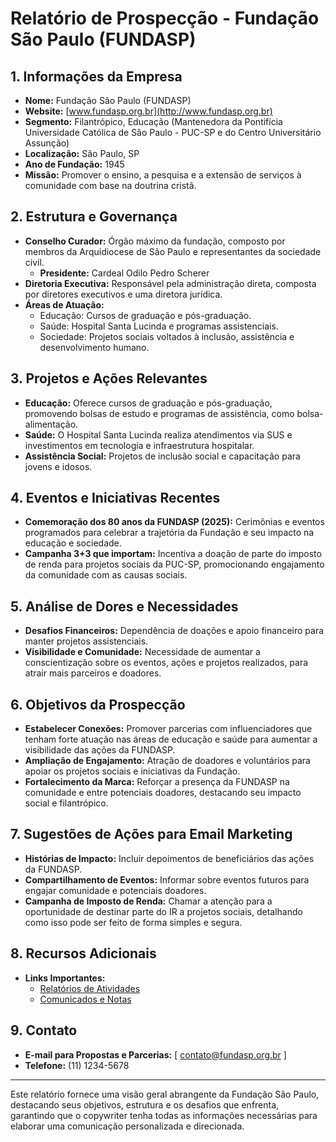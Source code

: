 # Relatório de Prospecção - Fundação São Paulo (FUNDASP)

## 1. **Informações da Empresa**
- **Nome:** Fundação São Paulo (FUNDASP)
- **Website:** [www.fundasp.org.br](http://www.fundasp.org.br)
- **Segmento:** Filantrópico, Educação (Mantenedora da Pontifícia Universidade Católica de São Paulo - PUC-SP e do Centro Universitário Assunção)
- **Localização:** São Paulo, SP
- **Ano de Fundação:** 1945
- **Missão:** Promover o ensino, a pesquisa e a extensão de serviços à comunidade com base na doutrina cristã.

## 2. **Estrutura e Governança**
- **Conselho Curador:** Órgão máximo da fundação, composto por membros da Arquidiocese de São Paulo e representantes da sociedade civil.
  - **Presidente:** Cardeal Odilo Pedro Scherer
- **Diretoria Executiva:** Responsável pela administração direta, composta por diretores executivos e uma diretora jurídica.
- **Áreas de Atuação:**
  - Educação: Cursos de graduação e pós-graduação.
  - Saúde: Hospital Santa Lucinda e programas assistenciais.
  - Sociedade: Projetos sociais voltados à inclusão, assistência e desenvolvimento humano.

## 3. **Projetos e Ações Relevantes**
- **Educação:** Oferece cursos de graduação e pós-graduação, promovendo bolsas de estudo e programas de assistência, como bolsa-alimentação.
- **Saúde:** O Hospital Santa Lucinda realiza atendimentos via SUS e investimentos em tecnologia e infraestrutura hospitalar.
- **Assistência Social:** Projetos de inclusão social e capacitação para jovens e idosos.

## 4. **Eventos e Iniciativas Recentes**
- **Comemoração dos 80 anos da FUNDASP (2025):** Cerimônias e eventos programados para celebrar a trajetória da Fundação e seu impacto na educação e sociedade.
- **Campanha 3+3 que importam:** Incentiva a doação de parte do imposto de renda para projetos sociais da PUC-SP, promocionando engajamento da comunidade com as causas sociais.

## 5. **Análise de Dores e Necessidades**
- **Desafios Financeiros:** Dependência de doações e apoio financeiro para manter projetos assistenciais.
- **Visibilidade e Comunidade:** Necessidade de aumentar a conscientização sobre os eventos, ações e projetos realizados, para atrair mais parceiros e doadores.

## 6. **Objetivos da Prospecção**
- **Estabelecer Conexões:** Promover parcerias com influenciadores que tenham forte atuação nas áreas de educação e saúde para aumentar a visibilidade das ações da FUNDASP.
- **Ampliação de Engajamento:** Atração de doadores e voluntários para apoiar os projetos sociais e iniciativas da Fundação.
- **Fortalecimento da Marca:** Reforçar a presença da FUNDASP na comunidade e entre potenciais doadores, destacando seu impacto social e filantrópico.

## 7. **Sugestões de Ações para Email Marketing**
- **Histórias de Impacto:** Incluir depoimentos de beneficiários das ações da FUNDASP.
- **Compartilhamento de Eventos:** Informar sobre eventos futuros para engajar comunidade e potenciais doadores.
- **Campanha de Imposto de Renda:** Chamar a atenção para a oportunidade de destinar parte do IR a projetos sociais, detalhando como isso pode ser feito de forma simples e segura.

## 8. **Recursos Adicionais**
- **Links Importantes:**
  - [Relatórios de Atividades](https://www.fundasp.org.br/publicacoes/relatorios-de-atividades/)
  - [Comunicados e Notas](https://www.fundasp.org.br/a-fundasp/comunicados-e-notas/)

## 9. **Contato**
- **E-mail para Propostas e Parcerias:** [ contato@fundasp.org.br ]
- **Telefone:** (11) 1234-5678

---

Este relatório fornece uma visão geral abrangente da Fundação São Paulo, destacando seus objetivos, estrutura e os desafios que enfrenta, garantindo que o copywriter tenha todas as informações necessárias para elaborar uma comunicação personalizada e direcionada.